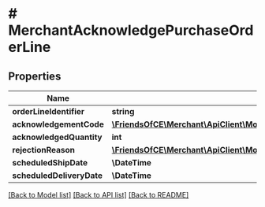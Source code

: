 # # MerchantAcknowledgePurchaseOrderLine

## Properties

Name | Type | Description | Notes
------------ | ------------- | ------------- | -------------
**orderLineIdentifier** | **string** |  | [optional]
**acknowledgementCode** | [**\FriendsOfCE\Merchant\ApiClient\Model\PurchaseOrderAcknowledgementCode**](PurchaseOrderAcknowledgementCode.md) |  | [optional]
**acknowledgedQuantity** | **int** |  | [optional]
**rejectionReason** | [**\FriendsOfCE\Merchant\ApiClient\Model\PurchaseOrderRejectionReason**](PurchaseOrderRejectionReason.md) |  | [optional]
**scheduledShipDate** | **\DateTime** |  | [optional]
**scheduledDeliveryDate** | **\DateTime** |  | [optional]

[[Back to Model list]](../../README.md#models) [[Back to API list]](../../README.md#endpoints) [[Back to README]](../../README.md)
